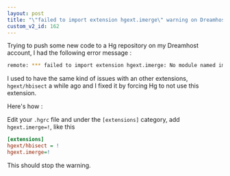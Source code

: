 ```yaml
---
layout: post
title: "\"failed to import extension hgext.imerge\" warning on Dreamhost"
custom_v2_id: 162
---
```


Trying to push some new code to a Hg repository on my Dreamhost account, I had
the following error message :


```sh
remote: *** failed to import extension hgext.imerge: No module named imerge

```

I used to have the same kind of issues with an other extensions,
`hgext/hbisect` a while ago and I fixed it by forcing Hg to not use this
extension.

Here's how :

Edit your `.hgrc` file and under the `[extensions]` category, add
`hgext.imerge=!`, like this


```ini
[extensions]
hgext/hbisect = !
hgext.imerge=!
```

This should stop the warning.

